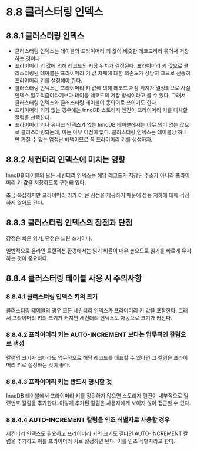 # 8.8 클러스터링 인덱스
## 8.8.1 클러스터링 인덱스
- 클러스터링 인덱스는 테이블의 프라이머리 키 값이 비슷한 레코드끼리 묶어서 저장하는 것이다.
- 프라이머리 키 값에 의해 레코드의 저장 위치가 결정된다. 프라이머리 키 값으로 클러스터링된 테이블은 프라이머리 키 값 자체에 대한 의존도가 상당히 크므로 신중히 프라이머리 키를 설정해야 한다.
- 클러스터링 인덱스는 프라이머리 키 값에 의해 레코드 저장 위치가 결정되므로 사실 인덱스 알고리즘이라기보다 테이블 레코드의 저장 방식이라고 볼 수 있다. 그래서 클러스터링 인덱스와 클러스터링 테이블이 동의어로 쓰이기도 한다.
- 프라이머리 키가 없는 경우에는 InnoDB 스토리지 엔진이 프라이머리 키를 대체할 칼럼을 선택한다.
- 프라이머리 키나 유니크 인덱스가 없는 InnoDB 테이블에서는 아무 의미 없는 값으로 클러스터링되는데, 이는 아무 이점이 없다. 클러스터링 인덱스는 테이블당 하나만 가질 수 있는 엄청난 혜택이므로 꼭 프라이머리 키를 생성하자.

## 8.8.2 세컨더리 인덱스에 미치는 영향
InnoDB 테이블의 모든 세컨더리 인덱스는 해당 레코드가 저장된 주소가 아니라 프라이머리 키 값을 저장하도록 구현돼 있다.

조금 복잡하지만 프라이머리 키가 더 큰 장점을 제공하기 때문에 성능 저하에 대해 걱정하지 않아도 된다.

## 8.8.3 클러스터링 인덱스의 장점과 단점
장점은 빠른 읽기, 단점은 느린 쓰기이다.

일반적으로 온라인 트랜잭션 환경에서는 읽기 비율이 매우 높으므로 읽기를 빠르게 유지하는 것이 중요하다.

## 8.8.4 클러스터링 테이블 사용 시 주의사항
### 8.8.4.1 클러스터링 인덱스 키의 크기
클러스터링 테이블의 경우 모든 세컨더리 인덱스가 프라이머리 키 값을 포함한다. 그래서 프라이머리 키의 크기가 커지면 세컨더리 인덱스도 자동으로 크기가 커진다.

### 8.8.4.2 프라이머리 키는 AUTO-INCREMENT 보다는 업무적인 칼럼으로 생성
칼럼의 크기가 크더라도 업무적으로 해당 레코드를 대표할 수 있다면 그 칼럼을 프라이머리 키로 설정하는 것이 좋다.

### 8.8.4.3 프라이머리 키는 반드시 명시할 것
InnoDB 테이블에서 프라이머리 키를 정의하지 않으면 스토리지 엔진이 내부적으로 일련번호 칼럼을 추가한다. 이렇게 추가된 칼럼은 사용자에게 보이지 않아 접근할 수 없다.

### 8.8.4.4 AUTO-INCREMENT 칼럼을 인조 식별자로 사용할 경우
세컨더리 인덱스도 필요하고 프라이머리 키의 크기도 길다면 AUTO-INCREMENT 칼럼을 추가하고 이를 프라이머리 키로 설정하면 된다. 이를 인조 식별자라고 한다.